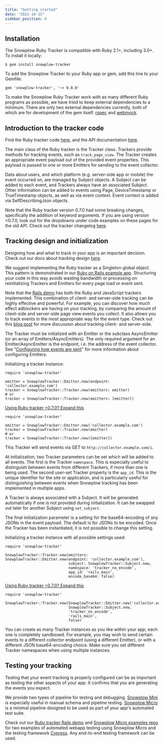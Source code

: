 ```yaml
---
title: "Getting started"
date: "2021-10-15"
sidebar_position: 0
---
```


## Installation

The Snowplow Ruby Tracker is compatible with Ruby 2.1+, including 3.0+. To install it locally:

```
$ gem install snowplow-tracker
```

To add the Snowplow Tracker to your Ruby app or gem, add this line to your Gemfile:

```
gem 'snowplow-tracker', '~> 0.8.0'
```

To make the Snowplow Ruby Tracker work with as many different Ruby programs as possible, we have tried to keep external dependencies to a minimum. There are only two external dependencies currently, both of which are for development of the gem itself: [rspec](https://rspec.info/) and [webmock](https://rubygems.org/gems/webmock).

## Introduction to the tracker code

Find the Ruby tracker code [here](https://github.com/snowplow/snowplow-ruby-tracker), and the API documentation [here](https://snowplow.github.io/snowplow-ruby-tracker/index.html).

The main class of the Ruby tracker is the Tracker class. Trackers provide methods for tracking events, such as `track_page_view`. The Tracker creates an appropriate event payload out of the provided event properties. This payload is passed to one or more Emitters for sending to the event collector.

Data about users, and which platform (e.g. server-side app or mobile) the event occurred on, are managed by Subject objects. A Subject can be added to each event, and Trackers always have an associated Subject. Other information can be added to events using Page, DeviceTimestamp or TrueTimestamp objects, as well as via event context. Event context is added via SelfDescribingJson objects.

Note that the Ruby tracker version 0.7.0 had some breaking changes, specifically the addition of keyword arguments. If you are using version <0.7.0, look out for the dropdowns under code examples on these pages for the old API. Check out the tracker changelog [here](https://github.com/snowplow/snowplow-ruby-tracker/blob/master/CHANGELOG).

## Tracking design and initialization

Designing how and what to track in your app is an important decision. Check out our docs about tracking design [here](/docs/understanding-tracking-design/introduction-to-tracking-design/).

We suggest implementing the Ruby tracker as a Singleton global object. This pattern is demonstrated in our [Ruby on Rails example app](https://github.com/snowplow-incubator/snowplow-ruby-tracker-examples). Structuring your code in this way avoids wasting bandwidth or processing on reinitializing Trackers and Emitters for every page load or event sent.

Note that the [Rails demo](https://github.com/snowplow-incubator/snowplow-ruby-tracker-examples) has both the Ruby and JavaScript trackers implemented. This combination of client- and server-side tracking can be highly effective and powerful. For example, you can discover how much effect adblockers are having on your tracking, by comparing the amount of client-side and server-side page view events you collect. It also allows you to track events in the most appropriate way for the event type. Check out this [blog post](https://snowplowanalytics.com/blog/2021/11/09/the-unrivaled-power-of-joining-client-and-server-side-tracking/) for more discussion about tracking client- and server-side.

The Tracker must be initialized with an Emitter or the subclass AsyncEmitter (or an array of Emitters/AsyncEmitters). The only required argument for an Emitter/AsyncEmitter is the endpoint, i.e. the address of the event collector. See "[Configuring how events are sent](/docs/collecting-data/collecting-from-own-applications/ruby-tracker/configuring-how-events-are-sent/)" for more information about configuring Emitters.

Initializing a tracker instance:

```
require 'snowplow-tracker'

emitter = SnowplowTracker::Emitter.new(endpoint: 'collector.example.com')
tracker = SnowplowTracker::Tracker.new(emitters: emitter)
# or
tracker = SnowplowTracker::Tracker.new(emitters: [emitter])
```

[Using Ruby tracker <0.7.0? Expand this](#accordion-using-ruby-tracker-andlt070-expand-this)

```
require 'snowplow-tracker'

emitter = SnowplowTracker::Emitter.new('collector.example.com')
tracker = SnowplowTracker::Tracker.new(emitter)
# or
tracker = SnowplowTracker::Tracker.new([emitter])
```

This Tracker will send events via GET to `http://collector.example.com/i`.

At initialization, two Tracker parameters can be set which will be added to all events. The first is the Tracker `namespace`. This is especially useful to distinguish between events from different Trackers, if more than one is being used. The second user-set Tracker property is the `app_id`. This is the unique identifier for the site or application, and is particularly useful for distinguishing between events when Snowplow tracking has been implemented in multiple apps.

A Tracker is always associated with a Subject. It will be generated automatically if one is not provided during initialization. It can be swapped out later for another Subject using `set_subject`.

The final initialization parameter is a setting for the base64-encoding of any JSONs in the event payload. The default is for JSONs to be encoded. Once the Tracker has been instantiated, it is not possible to change this setting.

Initializing a tracker instance with all possible settings used:

```
require 'snowplow-tracker'

SnowplowTracker::Tracker.new(emitters: SnowplowTracker::Emitter.new(endpoint: 'collector.example.com'),
                             subject: SnowplowTracker::Subject.new,
                             namespace: 'tracker_no_encode',
                             app_id: 'rails_main',
                             encode_base64: false)
```

[Using Ruby tracker <0.7.0? Expand this](#accordion-using-ruby-tracker-andlt070-expand-this-1)

```
require 'snowplow-tracker'

SnowplowTracker::Tracker.new(SnowplowTracker::Emitter.new('collector.example.com'),
                             SnowplowTracker::Subject.new,
                             'tracker_no_encode',
                             'rails_main',
                             false)
```

You can create as many Tracker instances as you like within your app; each one is completely sandboxed. For example, you may wish to send certain events to a different collector endpoint (using a different Emitter), or with a different JSON base64-encoding choice. Make sure you set different Tracker namespaces when using multiple instances.

## Testing your tracking

Testing that your event tracking is properly configured can be as important as testing the other aspects of your app. It confirms that you are generating the events you expect.

We provide two types of pipeline for testing and debugging. [Snowplow Mini](/docs/understanding-your-pipeline/what-is-snowplow-mini/) is especially useful in manual schema and pipeline testing. [Snowplow Micro](/docs/understanding-your-pipeline/what-is-snowplow-micro/) is a minimal pipeline designed to be used as part of your app's automated test suite.

Check out our [Ruby tracker Rails demo](https://github.com/snowplow-incubator/snowplow-ruby-tracker-examples) and [Snowplow Micro examples repo](https://github.com/snowplow-incubator/snowplow-micro-examples) for two examples of automated webapp testing using Snowplow Micro and the testing framework [Cypress](https://www.cypress.io/). Any end-to-end testing framework can be used.
